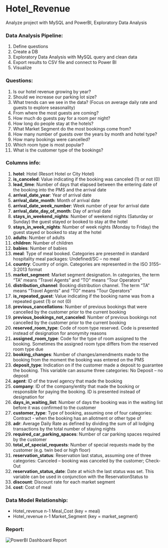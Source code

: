 # Hotel_Revenue
Analyze project with MySQL and PowerBI, Exploratory Data Analysis

### Data Analysis Pipeline:
1. Define questions 
2. Create a DB
3. Exploratory Data Analysis with MySQL query and clean data
4. Export results to CSV file and connect to Power BI
5. Visualize

### Questions:
1. Is our hotel revenue growing by year?
2. Should we increase our parking lot size? 
3. What trends can we see in the data? (Focus on average daily rate and guests to explore seasonality)
4. From where the most guests are coming?
5. How much do guests pay for a room per night?
6. How long do people stay at the hotels?
7. What Market Segment do the most bookings come from?
8. How many number of guests over the years by month and hotel type?
9. How many bookings were cancelled?
10. Which room type is most popular?
11. What is the customer type of the bookings?

### Columns info:
1. <b>hotel</b>: Hotel (Resort Hotel or City Hotel)
2. <b>is_canceled</b>: Value indicating if the booking was canceled (1) or not (0)
3. <b>lead_time</b>: Number of days that elapsed between the entering date of the booking into the PMS and the arrival date
4. <b>arrival_date_year</b>: Year of arrival date
5. <b>arrival_date_month</b>: Month of arrival date
6. <b>arrival_date_week_number</b>: Week number of year for arrival date
7. <b>arrival_date_day_of_month</b>: Day of arrival date
8. <b>stays_in_weekend_nights</b>: Number of weekend nights (Saturday or Sunday) the guest stayed or booked to stay at the hotel
9. <b>stays_in_week_nights</b>: Number of week nights (Monday to Friday) the guest stayed or booked to stay at the hotel
10. <b>adults</b>: Number of adults
11. <b>children</b>: Number of children
12. <b>babies</b>: Number of babies
13. <b>meal</b>: Type of meal booked. Categories are presented in standard hospitality meal packages: Undefined/SC – no meal
14. <b>country</b>: Country of origin. Categories are represented in the ISO 3155–3:2013 format
15. <b>market_segment</b>: Market segment designation. In categories, the term “TA” means “Travel Agents” and “TO” means “Tour Operators”
16. <b>distribution_channel</b>: Booking distribution channel. The term “TA” means “Travel Agents” and “TO” means “Tour Operators”
17. <b>is_repeated_guest</b>: Value indicating if the booking name was from a repeated guest (1) or not (0)
18. <b>previous_cancellations</b>: Number of previous bookings that were cancelled by the customer prior to the current booking
19. <b>previous_bookings_not_canceled</b>: Number of previous bookings not cancelled by the customer prior to the current booking
20. <b>reserved_room_type</b>: Code of room type reserved. Code is presented instead of designation for anonymity reasons
21. <b>assigned_room_type</b>: Code for the type of room assigned to the booking. Sometimes the assigned room type differs from the reserved room type due
22. <b>booking_changes</b>: Number of changes/amendments made to the booking from the moment the booking was entered on the PMS
23. <b>deposit_type</b>: Indication on if the customer made a deposit to guarantee the booking. This variable can assume three categories: No Deposit – no deposit
24. <b>agent</b>: ID of the travel agency that made the booking
25. <b>company</b>: ID of the company/entity that made the booking or responsible for paying the booking. ID is presented instead of designation for
26. <b>days_in_waiting_list</b>: Number of days the booking was in the waiting list before it was confirmed to the customer
27. <b>customer_type</b>: Type of booking, assuming one of four categories: Contract - when the booking has an allotment or other type of
28. <b>adr</b>: Average Daily Rate as defined by dividing the sum of all lodging transactions by the total number of staying nights
29. <b>required_car_parking_spaces</b>: Number of car parking spaces required by the customer
30. <b>total_of_special_requests</b>: Number of special requests made by the customer (e.g. twin bed or high floor)
  31. <b>reservation_status</b>: Reservation last status, assuming one of three categories: Canceled – booking was canceled by the customer; Check-Out
  32. <b>reservation_status_date</b>: Date at which the last status was set. This variable can be used in conjunction with the ReservationStatus to
  33. <b>discount</b>: Discount rate for each market segment
  34. <b>cost</b>: Cost of meal
 
### Data Model Relationship:
* Hotel_revenue n-1 Meal_Cost (key = meal)
* Hotel_revenue n-1 Market_Segment (key = market_segment)

### Report:

![PowerBI Dashboard Report](https://github.com/ttqp2812fi/Hotel_Revenue/blob/main/hotel_revenue_dashboard.png)
